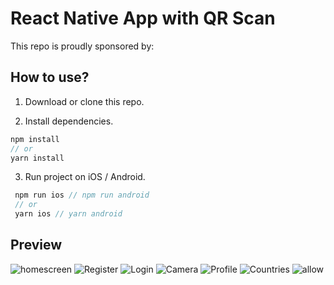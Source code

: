 # React Native App with QR Scan

This repo is proudly sponsored by:

## How to use?

1. Download or clone this repo.

2. Install dependencies.

```js
npm install
// or
yarn install
```

3. Run project on iOS / Android.

```js
 npm run ios // npm run android
 // or
 yarn ios // yarn android
```

## Preview

![homescreen](https://github.com/chihabSD/mywallet/blob/main/assets/images/home.png)
![Register](https://github.com/chihabSD/mywallet/blob/main/assets/images/register.png)
![Login](https://github.com/chihabSD/mywallet/blob/main/assets/images/login.png)
![Camera](https://github.com/chihabSD/mywallet/blob/main/assets/images/login.png)
![Profile](https://github.com/chihabSD/mywallet/blob/main/assets/images/profile.png)
![Countries](https://github.com/chihabSD/mywallet/blob/main/assets/images/countries.png)
![allow](https://github.com/chihabSD/mywallet/blob/main/assets/images/allow.png)
